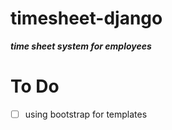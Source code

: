 # timesheet-django
***time sheet system for employees***

# To Do
 - [ ] using bootstrap for templates
